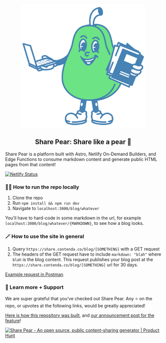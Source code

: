 <p align="center">
    <img alt="Contenda: Upload original content. Create unlimited transformations." src="./pear.svg" width="400px">
  
  <h2 align="center">Share Pear: Share like a pear 🍐</h2>
</p>

Share Pear is a platform built with Astro, Netlify On-Demand Builders, and Edge
Functions to consume markdown content and generate public HTML pages from that
content!

[![Netlify Status](https://api.netlify.com/api/v1/badges/b15d7292-3501-4174-9510-d09e1dcae966/deploy-status)](https://app.netlify.com/sites/share-pear/deploys)

### 🏃‍♂️ How to run the repo locally

1. Clone the repo
2. Run `npm install && npm run dev`
3. Navigate to `localhost:3000/blog/whatever`

You'll have to hard-code in some markdown in the url, for example
`localhost:3000/blog/whatever/{MARKDOWN}`, to see how a blog looks.

### 🪄 How to use the site in general

1. Query `https://share.contenda.co/blog/[SOMETHING]` with a GET request
2. The headers of the GET request have to include `markdown: "blah"` where
   `blah` is the blog content. This request publishes your blog post at the
   `https://share.contenda.co/blog/[SOMETHING]` url for 30 days.

[Example request in Postman](https://documenter.getpostman.com/view/24192581/2s93RNyEfq)

### 💖 Learn more + Support

We are super grateful that you've checked out Share Pear. Any ⭐ on the repo, or
upvotes at the following links, would be greatly appreciated!

[Here is how this repository was built](https://dev.to/contenda/using-netlify-on-demand-builders-astro-edge-functions-to-make-a-blog-sharing-generator-20lf),
and
[our announcement post for the feature](https://dev.to/contenda/announcing-public-sharing-share-your-drafts-with-the-world-on-contenda-4oeg)!

<a href="https://www.producthunt.com/posts/share-pear?utm_source=badge-featured&utm_medium=badge&utm_souce=badge-share&#0045;pear" target="_blank"><img src="https://api.producthunt.com/widgets/embed-image/v1/featured.svg?post_id=389925&theme=light" alt="Share&#0032;Pear - An&#0032;open&#0032;source&#0044;&#0032;public&#0032;content&#0045;sharing&#0032;generator | Product Hunt" style="width: 250px; height: 54px;" width="250" height="54" /></a>
